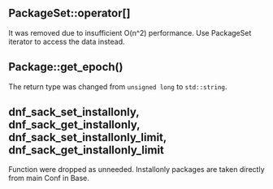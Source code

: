 PackageSet::operator[]
----------------------
It was removed due to insufficient O(n^2) performance.
Use PackageSet iterator to access the data instead.


Package::get_epoch()
--------------------
The return type was changed from `unsigned long` to `std::string`.

dnf_sack_set_installonly, dnf_sack_get_installonly, dnf_sack_set_installonly_limit, dnf_sack_get_installonly_limit
------------------------------------------------------------------------------------------------------------------
Function were dropped as unneeded. Installonly packages are taken directly from main Conf in Base.
